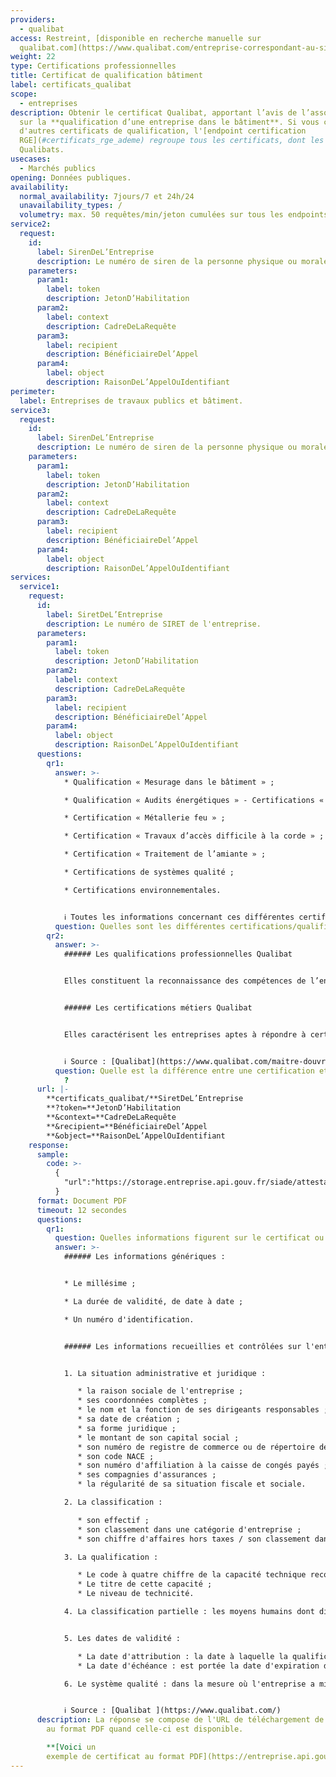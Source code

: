 ```yaml
---
providers:
  - qualibat
access: Restreint, [disponible en recherche manuelle sur
  qualibat.com](https://www.qualibat.com/entreprise-correspondant-au-sirenraison-sociale/?siren_or_r_soc=){:target="_blank"}
weight: 22
type: Certifications professionnelles
title: Certificat de qualification bâtiment
label: certificats_qualibat
scope:
  - entreprises
description: Obtenir le certificat Qualibat, apportant l’avis de l’association
  sur la **qualification d’une entreprise dans le bâtiment**. Si vous cherchez
  d'autres certificats de qualification, l'[endpoint certification
  RGE](#certificats_rge_ademe) regroupe tous les certificats, dont les
  Qualibats.
usecases:
  - Marchés publics
opening: Données publiques.
availability:
  normal_availability: 7jours/7 et 24h/24
  unavailability_types: /
  volumetry: max. 50 requêtes/min/jeton cumulées sur tous les endpoints envoyant des documents.
service2:
  request:
    id:
      label: SirenDeL’Entreprise
      description: Le numéro de siren de la personne physique ou morale recherchée
    parameters:
      param1:
        label: token
        description: JetonD’Habilitation
      param2:
        label: context
        description: CadreDeLaRequête
      param3:
        label: recipient
        description: BénéficiaireDel’Appel
      param4:
        label: object
        description: RaisonDeL’AppelOuIdentifiant
perimeter:
  label: Entreprises de travaux publics et bâtiment.
service3:
  request:
    id:
      label: SirenDeL’Entreprise
      description: Le numéro de siren de la personne physique ou morale recherchée
    parameters:
      param1:
        label: token
        description: JetonD’Habilitation
      param2:
        label: context
        description: CadreDeLaRequête
      param3:
        label: recipient
        description: BénéficiaireDel’Appel
      param4:
        label: object
        description: RaisonDeL’AppelOuIdentifiant
services:
  service1:
    request:
      id:
        label: SiretDeL’Entreprise
        description: Le numéro de SIRET de l'entreprise.
      parameters:
        param1:
          label: token
          description: JetonD’Habilitation
        param2:
          label: context
          description: CadreDeLaRequête
        param3:
          label: recipient
          description: BénéficiaireDel’Appel
        param4:
          label: object
          description: RaisonDeL’AppelOuIdentifiant
      questions:
        qr1:
          answer: >-
            * Qualification « Mesurage dans le bâtiment » ;

            * Qualification « Audits énergétiques » - Certifications « Traitement des bois » ;

            * Certification « Métallerie feu » ;

            * Certification « Travaux d’accès difficile à la corde » ;

            * Certification « Traitement de l’amiante » ;

            * Certifications de systèmes qualité ;

            * Certifications environnementales.


            ℹ️ Toutes les informations concernant ces différentes certifications et qualifications sont disponibles sur le [site Qualibat]( https://www.qualibat.com/documentation/documentation-technique){:target="_blank"}
          question: Quelles sont les différentes certifications/qualifications ?
        qr2:
          answer: >-
            ###### Les qualifications professionnelles Qualibat


            Elles constituent la reconnaissance des compétences de l’entreprise, de sa capacité à réaliser des travaux dans une activité donnée, à un niveau de technicité défini. Elles donnent à l’entreprise les moyens de faire-valoir son expertise technique et permettent au maître d’ouvrage d’identifier précisément les professionnels capables de répondre à sa demande.


            ###### Les certifications métiers Qualibat


            Elles caractérisent les entreprises aptes à répondre à certaines activités nécessitant le respect de réglementations particulières en matière d’environnement, de sécurité ou de protection de la santé. Elles sont attribuées à partir de référentiels techniques spécifiques. En plus de la reconnaissance du savoir-faire, elles supposent la mise en place d’un système d’organisation et de procédures au sein de l’entreprise.


            ℹ️ Source : [Qualibat](https://www.qualibat.com/maitre-douvrage/nomenclature/consulter-la-nomenclature){:target="_blank"}
          question: Quelle est la différence entre une certification et une qualification
            ?
      url: |-
        **certificats_qualibat/**SiretDeL’Entreprise
        **?token=**JetonD’Habilitation
        **&context=**CadreDeLaRequête
        **&recipient=**BénéficiaireDel’Appel
        **&object=**RaisonDeL’AppelOuIdentifiant
    response:
      sample:
        code: >-
          {
            "url":"https://storage.entreprise.api.gouv.fr/siade/attestation%2D3a858b299ce9f370e6bdc666d0616617_qualibat.pdf"
          }
      format: Document PDF
      timeout: 12 secondes
      questions:
        qr1:
          question: Quelles informations figurent sur le certificat ou la qualification ?
          answer: >-
            ###### Les informations génériques :


            * Le millésime ;

            * La durée de validité, de date à date ;

            * Un numéro d'identification.


            ###### Les informations recueillies et contrôlées sur l'entreprise :


            1. La situation administrative et juridique :

               * la raison sociale de l'entreprise ;
               * ses coordonnées complètes ;
               * le nom et la fonction de ses dirigeants responsables ;
               * sa date de création ;
               * sa forme juridique ;
               * le montant de son capital social ;
               * son numéro de registre de commerce ou de répertoire des métiers
               * son code NACE ;
               * son numéro d'affiliation à la caisse de congés payés ;
               * ses compagnies d'assurances ;
               * la régularité de sa situation fiscale et sociale.

            2. La classification :

               * son effectif ;
               * son classement dans une catégorie d'entreprise ;
               * son chiffre d'affaires hors taxes / son classement dans une catégorie d'entreprise

            3. La qualification :

               * Le code à quatre chiffre de la capacité technique reconnue à l'entreprise dans une activité donnée ;
               * Le titre de cette capacité ;
               * Le niveau de technicité.

            4. La classification partielle : les moyens humains dont dispose l'entreprise dans l'activité pour laquelle elle est qualifiée sont précisés.


            5. Les dates de validité :

               * La date d'attribution : la date à laquelle la qualification a été attribuée ou du plus récent renouvellement.
               * La date d'échéance : est portée la date d'expiration de validité de la qualification.

            6. Le système qualité : dans la mesure où l'entreprise a mis en place une démarche qualité certifiée par QUALIBAT, la certification de son système qualité est mentionnée en annexe.


            ℹ️ Source : [Qualibat ](https://www.qualibat.com/)
      description: La réponse se compose de l'URL de téléchargement de l'attestation
        au format PDF quand celle-ci est disponible.

        **[Voici un
        exemple de certificat au format PDF](https://entreprise.api.gouv.fr/assets/pdf/certificat_qualibat.pdf)**.
---
```

